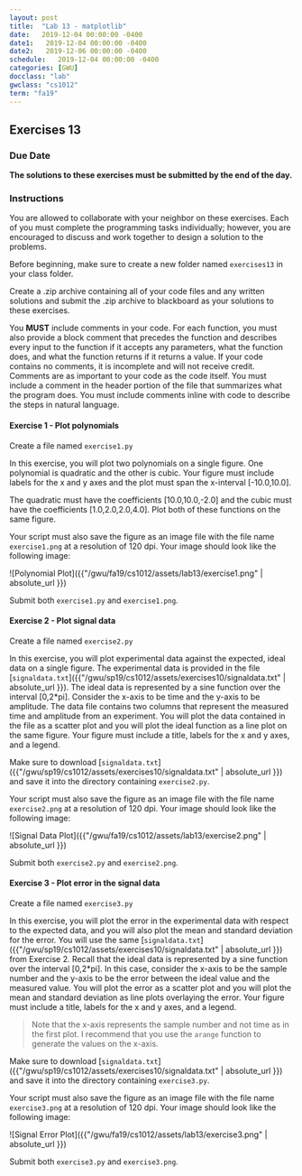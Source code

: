 ```yaml
---
layout: post
title:  "Lab 13 - matplotlib"
date:   2019-12-04 00:00:00 -0400
date1:   2019-12-04 00:00:00 -0400
date2:   2019-12-06 00:00:00 -0400
schedule:   2019-12-04 00:00:00 -0400
categories: [GWU]
docclass: "lab"
gwclass: "cs1012"
term: "fa19"
---
```

<head>
  <link href="/css/syntax.css" rel="stylesheet">
</head>

## Exercises 13

### Due Date
**The solutions to these exercises must be submitted by the end of the day.**

### Instructions

You are allowed to collaborate with your neighbor on these exercises.  Each of you must complete the programming tasks individually; however, you are encouraged to discuss and work together to design a solution to the problems.

Before beginning, make sure to create a new folder named ```exercises13``` in your class folder.

Create a .zip archive containing all of your code files and any written solutions and submit the .zip archive to blackboard as your solutions to these exercises.

You **MUST** include comments in your code.  For each function, you must also provide a block comment that precedes the function and describes every input to the function if it accepts any parameters, what the function does, and what the function returns if it returns a value.  If your code contains no comments, it is incomplete and will not receive credit.  Comments are as important to your code as the code itself.  You must include a comment in the header portion of the file that summarizes what the program does.  You must include comments inline with code to describe the steps in natural language.


#### Exercise 1 - Plot polynomials

Create a file named ```exercise1.py```

In this exercise, you will plot two polynomials on a single figure.  One polynomial is quadratic and the other is cubic.  Your figure must include labels for the x and y axes and the plot must span the x-interval [-10.0,10.0].

The quadratic must have the coefficients [10.0,10.0,-2.0] and the cubic must have the coefficients [1.0,2.0,2.0,4.0].  Plot both of these functions on the same figure.

Your script must also save the figure as an image file with the file name ```exercise1.png``` at a resolution of 120 dpi.  Your image should look like the following image:

![Polynomial Plot]({{"/gwu/fa19/cs1012/assets/lab13/exercise1.png" | absolute_url }})

Submit both ```exercise1.py``` and ```exercise1.png```.

#### Exercise 2 - Plot signal data

Create a file named ```exercise2.py```

In this exercise, you will plot experimental data against the expected, ideal data on a single figure.  The experimental data is provided in the file [```signaldata.txt```]({{"/gwu/sp19/cs1012/assets/exercises10/signaldata.txt" | absolute_url }}).  The ideal data is represented by a sine function over the interval [0,2*pi].  Consider the x-axis to be time and the y-axis to be amplitude.  The data file contains two columns that represent the measured time and amplitude from an experiment.  You will plot the data contained in the file as a scatter plot and you will plot the ideal function as a line plot on the same figure.  Your figure must include a title, labels for the x and y axes, and a legend.

Make sure to download
[```signaldata.txt```]({{"/gwu/sp19/cs1012/assets/exercises10/signaldata.txt" | absolute_url }}) and save it into the directory containing ```exercise2.py```.

Your script must also save the figure as an image file with the file name ```exercise2.png``` at a resolution of 120 dpi.  Your image should look like the following image:

![Signal Data Plot]({{"/gwu/fa19/cs1012/assets/lab13/exercise2.png" | absolute_url }})

Submit both ```exercise2.py``` and ```exercise2.png```.

#### Exercise 3 - Plot error in the signal data

Create a file named ```exercise3.py```

In this exercise, you will plot the error in the experimental data with respect to the expected data, and you will also plot the mean and standard deviation for the error.  You will use the same [```signaldata.txt```]({{"/gwu/sp19/cs1012/assets/exercises10/signaldata.txt" | absolute_url }}) from Exercise 2.  Recall that the ideal data is represented by a sine function over the interval [0,2*pi].  In this case, consider the x-axis to be the sample number and the y-axis to be the error between the ideal value and the measured value.  You will plot the error as a scatter plot and you will plot the mean and standard deviation as line plots overlaying the error.  Your figure must include a title, labels for the x and y axes, and a legend.

> Note that the x-axis represents the sample number and not time as in the first plot.  I recommend that you use the ```arange``` function to generate the values on the x-axis.  

Make sure to download
[```signaldata.txt```]({{"/gwu/sp19/cs1012/assets/exercises10/signaldata.txt" | absolute_url }}) and save it into the directory containing ```exercise3.py```.

Your script must also save the figure as an image file with the file name ```exercise3.png``` at a resolution of 120 dpi.  Your image should look like the following image:

![Signal Error Plot]({{"/gwu/fa19/cs1012/assets/lab13/exercise3.png" | absolute_url }})

Submit both ```exercise3.py``` and ```exercise3.png```.
